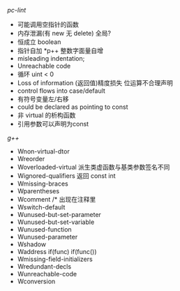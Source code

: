 *pc-lint*

- 可能调用空指针的函数
- 内存泄漏(有 new 无 delete) 全局?
- 恒成立 boolean
- 指针自加 *p++ 整数字面量自增
- misleading indentation;
- Unreachable code
- 循环 uint < 0
- Loss of information (返回值)精度损失 位运算不合理声明
- control flows into case/default
- 有符号变量左/右移
- could be declared as pointing to const
- 非 virtual 的析构函数
- 引用参数可以声明为const

*g++*

- Wnon-virtual-dtor 
- Wreorder
- Woverloaded-virtual 派生类虚函数与基类参数签名不同
- Wignored-qualifiers 返回 const int
- Wmissing-braces
- Wparentheses
- Wcomment /* 出现在注释里
- Wswitch-default
- Wunused-but-set-parameter
- Wunused-but-set-variable
- Wunused-function
- Wunused-parameter
- Wshadow
- Waddress  if(func) if(func())
- Wmissing-field-initializers
- Wredundant-decls
- Wunreachable-code
- Wconversion
